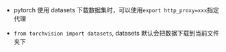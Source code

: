 * pytorch 使用 datasets 下载数据集时，可以使用`export http_proxy=xxx`指定代理

* `from torchvision import datasets`, datasets 默认会把数据下载到当前文件夹下